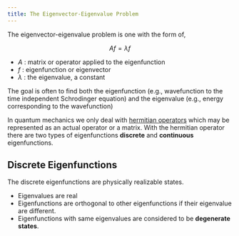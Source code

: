```yaml
---
title: The Eigenvector-Eigenvalue Problem
---
```


The eigenvector-eigenvalue problem is one with the form of,

$$ A f = \lambda f $$

* $A$ : matrix or operator applied to the eigenfunction
* $f$ : eigenfunction or eigenvector
* $\lambda$ : the eigenvalue, a constant

The goal is often to find both the eigenfunction (e.g., wavefunction to the time independent Schrodinger equation) and the eigenvalue (e.g., energy corresponding to the wavefunction)

In quantum mechanics we only deal with [hermitian operators](#hermitian-operators)  which may be represented as an actual operator or a matrix. With the hermitian operator there are two types of eigenfunctions **discrete** and **continuous** eigenfunctions.

## Discrete Eigenfunctions

The discrete eigenfunctions are physically realizable states.

* Eigenvalues are real
* Eigenfunctions are orthogonal to other eigenfunctions if their eigenvalue are different.
* Eigenfunctions with same eigenvalues are considered to be **degenerate states**.